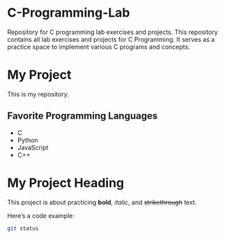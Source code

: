 # C-Programming-Lab
Repository for C programming lab exercises and projects.
This repository contains all lab exercises and projects for C Programming.
It serves as a practice space to implement various C programs and concepts.

# My Project

This is my repository.

## Favorite Programming Languages

- C
- Python
- JavaScript
- C++

# My Project Heading

This project is about practicing **bold**, *italic*, and ~~strikethrough~~ text.

Here’s a code example:

```bash
git status


